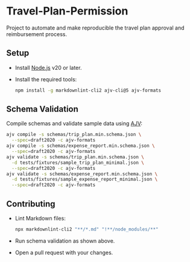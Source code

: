 # Travel-Plan-Permission

Project to automate and make reproducible the travel plan approval and
reimbursement process.

## Setup

- Install [Node.js](https://nodejs.org/) v20 or later.
- Install the required tools:

  ```bash
  npm install -g markdownlint-cli2 ajv-cli@5 ajv-formats
  ```

## Schema Validation

Compile schemas and validate sample data using [AJV](https://ajv.js.org/):

```bash
ajv compile -s schemas/trip_plan.min.schema.json \
  --spec=draft2020 -c ajv-formats
ajv compile -s schemas/expense_report.min.schema.json \
  --spec=draft2020 -c ajv-formats
ajv validate -s schemas/trip_plan.min.schema.json \
  -d tests/fixtures/sample_trip_plan_minimal.json \
  --spec=draft2020 -c ajv-formats
ajv validate -s schemas/expense_report.min.schema.json \
  -d tests/fixtures/sample_expense_report_minimal.json \
  --spec=draft2020 -c ajv-formats
```

## Contributing

- Lint Markdown files:

  ```bash
  npx markdownlint-cli2 "**/*.md" "!**/node_modules/**"
  ```

- Run schema validation as shown above.
- Open a pull request with your changes.
